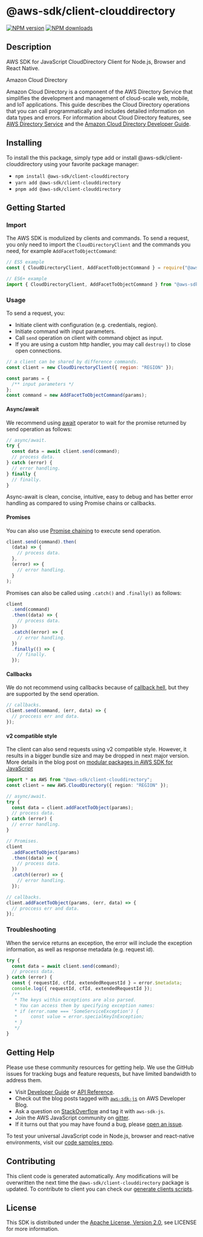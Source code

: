 # @aws-sdk/client-clouddirectory

[![NPM version](https://img.shields.io/npm/v/@aws-sdk/client-clouddirectory/latest.svg)](https://www.npmjs.com/package/@aws-sdk/client-clouddirectory)
[![NPM downloads](https://img.shields.io/npm/dm/@aws-sdk/client-clouddirectory.svg)](https://www.npmjs.com/package/@aws-sdk/client-clouddirectory)

## Description

AWS SDK for JavaScript CloudDirectory Client for Node.js, Browser and React Native.

<fullname>Amazon Cloud Directory</fullname>

<p>Amazon Cloud Directory is a component of the AWS Directory Service that simplifies the
development and management of cloud-scale web, mobile, and IoT applications. This guide
describes the Cloud Directory operations that you can call programmatically and includes
detailed information on data types and errors. For information about Cloud Directory features, see <a href="https://aws.amazon.com/directoryservice/">AWS Directory
Service</a> and the <a href="https://docs.aws.amazon.com/clouddirectory/latest/developerguide/what_is_cloud_directory.html">Amazon Cloud Directory Developer Guide</a>.</p>

## Installing

To install the this package, simply type add or install @aws-sdk/client-clouddirectory
using your favorite package manager:

- `npm install @aws-sdk/client-clouddirectory`
- `yarn add @aws-sdk/client-clouddirectory`
- `pnpm add @aws-sdk/client-clouddirectory`

## Getting Started

### Import

The AWS SDK is modulized by clients and commands.
To send a request, you only need to import the `CloudDirectoryClient` and
the commands you need, for example `AddFacetToObjectCommand`:

```js
// ES5 example
const { CloudDirectoryClient, AddFacetToObjectCommand } = require("@aws-sdk/client-clouddirectory");
```

```ts
// ES6+ example
import { CloudDirectoryClient, AddFacetToObjectCommand } from "@aws-sdk/client-clouddirectory";
```

### Usage

To send a request, you:

- Initiate client with configuration (e.g. credentials, region).
- Initiate command with input parameters.
- Call `send` operation on client with command object as input.
- If you are using a custom http handler, you may call `destroy()` to close open connections.

```js
// a client can be shared by difference commands.
const client = new CloudDirectoryClient({ region: "REGION" });

const params = {
  /** input parameters */
};
const command = new AddFacetToObjectCommand(params);
```

#### Async/await

We recommend using [await](https://developer.mozilla.org/en-US/docs/Web/JavaScript/Reference/Operators/await)
operator to wait for the promise returned by send operation as follows:

```js
// async/await.
try {
  const data = await client.send(command);
  // process data.
} catch (error) {
  // error handling.
} finally {
  // finally.
}
```

Async-await is clean, concise, intuitive, easy to debug and has better error handling
as compared to using Promise chains or callbacks.

#### Promises

You can also use [Promise chaining](https://developer.mozilla.org/en-US/docs/Web/JavaScript/Guide/Using_promises#chaining)
to execute send operation.

```js
client.send(command).then(
  (data) => {
    // process data.
  },
  (error) => {
    // error handling.
  }
);
```

Promises can also be called using `.catch()` and `.finally()` as follows:

```js
client
  .send(command)
  .then((data) => {
    // process data.
  })
  .catch((error) => {
    // error handling.
  })
  .finally(() => {
    // finally.
  });
```

#### Callbacks

We do not recommend using callbacks because of [callback hell](http://callbackhell.com/),
but they are supported by the send operation.

```js
// callbacks.
client.send(command, (err, data) => {
  // proccess err and data.
});
```

#### v2 compatible style

The client can also send requests using v2 compatible style.
However, it results in a bigger bundle size and may be dropped in next major version. More details in the blog post
on [modular packages in AWS SDK for JavaScript](https://aws.amazon.com/blogs/developer/modular-packages-in-aws-sdk-for-javascript/)

```ts
import * as AWS from "@aws-sdk/client-clouddirectory";
const client = new AWS.CloudDirectory({ region: "REGION" });

// async/await.
try {
  const data = client.addFacetToObject(params);
  // process data.
} catch (error) {
  // error handling.
}

// Promises.
client
  .addFacetToObject(params)
  .then((data) => {
    // process data.
  })
  .catch((error) => {
    // error handling.
  });

// callbacks.
client.addFacetToObject(params, (err, data) => {
  // proccess err and data.
});
```

### Troubleshooting

When the service returns an exception, the error will include the exception information,
as well as response metadata (e.g. request id).

```js
try {
  const data = await client.send(command);
  // process data.
} catch (error) {
  const { requestId, cfId, extendedRequestId } = error.$metadata;
  console.log({ requestId, cfId, extendedRequestId });
  /**
   * The keys within exceptions are also parsed.
   * You can access them by specifying exception names:
   * if (error.name === 'SomeServiceException') {
   *     const value = error.specialKeyInException;
   * }
   */
}
```

## Getting Help

Please use these community resources for getting help.
We use the GitHub issues for tracking bugs and feature requests, but have limited bandwidth to address them.

- Visit [Developer Guide](https://docs.aws.amazon.com/sdk-for-javascript/v3/developer-guide/welcome.html)
  or [API Reference](https://docs.aws.amazon.com/AWSJavaScriptSDK/v3/latest/index.html).
- Check out the blog posts tagged with [`aws-sdk-js`](https://aws.amazon.com/blogs/developer/tag/aws-sdk-js/)
  on AWS Developer Blog.
- Ask a question on [StackOverflow](https://stackoverflow.com/questions/tagged/aws-sdk-js) and tag it with `aws-sdk-js`.
- Join the AWS JavaScript community on [gitter](https://gitter.im/aws/aws-sdk-js-v3).
- If it turns out that you may have found a bug, please [open an issue](https://github.com/aws/aws-sdk-js-v3/issues/new/choose).

To test your universal JavaScript code in Node.js, browser and react-native environments,
visit our [code samples repo](https://github.com/aws-samples/aws-sdk-js-tests).

## Contributing

This client code is generated automatically. Any modifications will be overwritten the next time the `@aws-sdk/client-clouddirectory` package is updated.
To contribute to client you can check our [generate clients scripts](https://github.com/aws/aws-sdk-js-v3/tree/master/scripts/generate-clients).

## License

This SDK is distributed under the
[Apache License, Version 2.0](http://www.apache.org/licenses/LICENSE-2.0),
see LICENSE for more information.
